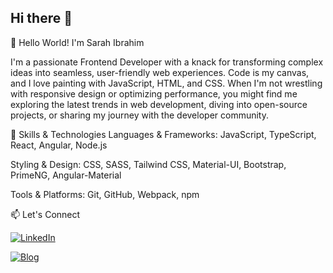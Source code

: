 ## Hi there 👋

<!--
**sarahibrahim0/sarahibrahim0** is a ✨ _special_ ✨ repository because its `README.md` (this file) appears on your GitHub profile.

Here are some ideas to get you started:

- 🔭 I’m currently working on ...
- 🌱 I’m currently learning ...
- 👯 I’m looking to collaborate on ...
- 🤔 I’m looking for help with ...
- 💬 Ask me about ...
- 📫 How to reach me: ...
- 😄 Pronouns: ...
- ⚡ Fun fact: ...
-->
👋 Hello World! I'm Sarah Ibrahim

I'm a passionate Frontend Developer with a knack for transforming complex ideas into seamless, user-friendly web experiences. Code is my canvas, and I love painting with JavaScript, HTML, and CSS. When I'm not wrestling with responsive design or optimizing performance, you might find me exploring the latest trends in web development, diving into open-source projects, or sharing my journey with the developer community.

🚀 Skills & Technologies
Languages & Frameworks: JavaScript, TypeScript, React, Angular, Node.js

Styling & Design: CSS, SASS, Tailwind CSS, Material-UI, Bootstrap, PrimeNG, Angular-Material

Tools & Platforms: Git, GitHub, Webpack, npm

📫 Let's Connect

[![LinkedIn](https://img.shields.io/badge/LinkedIn-0A66C2?style=for-the-badge&logo=LinkedIn&logoColor=white)](https://www.linkedin.com/in/sarahibrahim0/)


[![Blog](https://img.shields.io/badge/Blog-FF5722?style=for-the-badge&logo=Ghost&logoColor=white)](https://react-blog-86b6e.web.app/)

